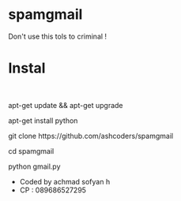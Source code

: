 # spamgmail
Don't use this tols to criminal !

# Instal
<br>
<p>apt-get update && apt-get upgrade</p>
<p>apt-get install python </p>
<p>git clone https://github.com/ashcoders/spamgmail</p>
<p>cd spamgmail</p>
<p>python gmail.py</p>

* Coded by achmad sofyan h 
* CP : 089686527295 
